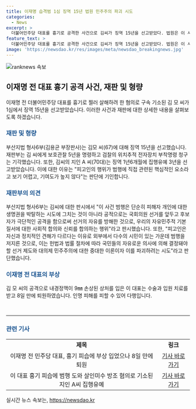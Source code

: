 ```yaml
---
title: 이재명 습격범 1심 징역 15년 법원 민주주의 파괴 시도
categories:
  - News
excerpt: >
  더불어민주당 대표를 흉기로 공격한 사건으로 김씨가 징역 15년을 선고받았다. 법원은 이 사건이 단순히 피해자 개인에 대한 공격에 그치는 것이 아니라 선거의 자유를 방해한 것으로 판단하여 엄한 처벌 필요성을 강조했다. 또한 공격을 돕은 지인 A씨에게 징역 1년6개월에 집행유예 3년이 선고되었다. (단어 수: 58, 글자 수: 313)
feature_text: >
  더불어민주당 대표를 흉기로 공격한 사건으로 김씨가 징역 15년을 선고받았다. 법원은 이 사건이 단순히 피해자 개인에 대한 공격에 그치는 것이 아니라 선거의 자유를 방해한 것으로 판단하여 엄한 처벌 필요성을 강조했다. 또한 공격을 돕은 지인 A씨에게 징역 1년6개월에 집행유예 3년이 선고되었다. (단어 수: 58, 글자 수: 313)
image: 'https://newsdao.kr/res/images/meta/newsdao_breakingnews.jpg'
---
```


<p><img src="https://newsdao.kr/res/images/meta/newsdao_breakingnews.jpg" alt="ranknews 속보" /></p>

<h2 data-ke-size="size26">이재명 전 대표 흉기 공격 사건, 재판 및 형량</h2>

<p data-ke-size="size16">이재명 전 더불어민주당 대표를 흉기로 찔러 살해하려 한 혐의로 구속 기소된 김 모 씨가 1심에서 징역 15년을 선고받았습니다. 이러한 사건과 재판에 대한 상세한 내용을 살펴보도록 하겠습니다.</p>

<h3><b><span style="color: #1a5490;">재판 및 형량</span></b></h3>

<p data-ke-size="size16">부산지법 형사6부(김용균 부장판사)는 김모 씨(67)에 대해 징역 15년을 선고했습니다. 재판부는 김 씨에게 보호관찰 5년을 명령하고 검찰의 위치추적 전자장치 부착명령 청구는 기각했습니다. 또한, 김씨의 지인 A 씨(70대)는 징역 1년6개월에 집행유예 3년을 선고받았습니다. 이에 대한 이유는 "피고인의 행위가 범행에 직접 관련된 핵심적인 요소라고 보기 어렵고, 기여도가 높지 않다"는 판단에 기인합니다.</p>

<h3><b><span style="color: #1a5490;">재판부의 의견</span></b></h3>

<p data-ke-size="size16">부산지법 형사6부는 김씨에 대한 판시에서 "이 사건 범행은 단순히 피해자 개인에 대한 생명권을 박탈하는 시도에 그치는 것이 아니라 공적으로는 국회의원 선거를 앞두고 후보자가 극단적인 공격을 함으로써 선거의 자유를 방해한 것으로, 우리의 자유민주적 기본질서에 대한 사회적 합의와 신뢰를 합의하는 행위"라고 판시했습니다. 또한, "피고인은 자신과 정치적인 견해가 다르다는 이유로 외부에서 다수의 시민이 있는 가운데 범행을 저지른 것으로, 이는 헌법과 법률 절차에 따라 국민들의 자유로운 의사에 의해 결정돼야 할 선거 제도와 대의제 민주주의에 대한 중대한 이론이자 이를 파괴하려는 시도"라고 판단했습니다.</p>

<h3><b><span style="color: #1a5490;">이재명 전 대표의 부상</span></b></h3>

<p data-ke-size="size16">김 모 씨의 공격으로 내경정맥이 9㎜ 손상된 상처를 입은 이 대표는 수술과 입원 치료를 받고 8일 만에 퇴원하였습니다. 인명 피해를 피할 수 있어 다행입니다.</p>

<p data-ke-size="size16">&nbsp;</p>

<hr>

<h3><b><span style="color: #1a5490;">관련 기사</span></b></h3>

<table>
<tbody>
<tr>
<td style="text-align: center; height: 17px;"><b>제목</b></td>
<td style="text-align: center; height: 17px;"><b>링크</b></td>
</tr>
<tr>
<td style="text-align: center; height: 17px;">이재명 전 민주당 대표, 흉기 피습에 부상 입었으나 8일 만에 퇴원</td>
<td style="text-align: center; height: 17px;"><a href="https://www.examplelink.com">기사 바로가기</a></td>
</tr>
<tr>
<td style="text-align: center; height: 17px;">이 대표 흉기 피습에 범행 도와 살인미수 방조 혐의로 기소된 지인 A씨 집행유예</td>
<td style="text-align: center; height: 17px;"><a href="https://www.examplelink.com">기사 바로가기</a></td>
</tr>
</tbody>
</table>
실시간 뉴스 속보는, <a href="https://newsdao.kr" rel="dofollow">https://newsdao.kr</a>


